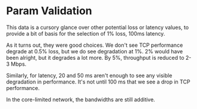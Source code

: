 Param Validation
================

This data is a cursory glance over other potential loss or latency values, to
provide a bit of basis for the selection of 1% loss, 100ms latency.

As it turns out, they were good choices. We don't see TCP performance degrade at
0.5% loss, but we do see degradation at 1%. 2% would have been alright, but it
degrades a lot more. By 5%, throughput is reduced to 2-3 Mbps.

Similarly, for latency, 20 and 50 ms aren't enough to see any visible
degradation in performance. It's not until 100 ms that we see a drop in TCP
performance.

In the core-limited network, the bandwidths are still additive.
